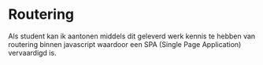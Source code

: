 # Routering

Als student kan ik aantonen middels dit geleverd werk kennis te hebben van routering binnen javascript waardoor een SPA (Single Page Application) vervaardigd is.
